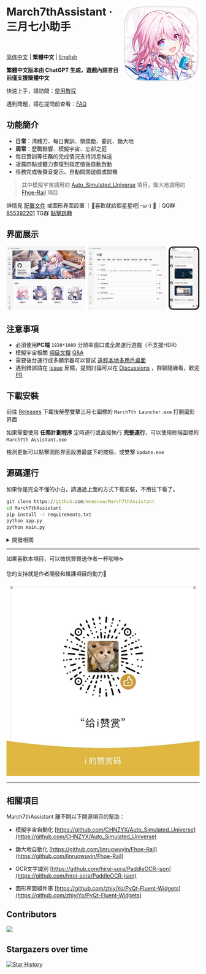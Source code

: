 <div>  
<p>
    <img src="./assets/screenshot/March7th.png" align="right">
</p>

<h1>
March7thAssistant · 三月七小助手
</h1>

<p>
    <img alt="" src="https://img.shields.io/badge/platform-Windows-blue?style=flat-square&color=4096d8" />
    <img alt="" src="https://img.shields.io/github/last-commit/moesnow/March7thAssistant?style=flat-square&color=f18cb9" />
    <img alt="" src="https://img.shields.io/github/v/release/moesnow/March7thAssistant?style=flat-square&color=4096d8" />
    <img alt="" src="https://img.shields.io/github/downloads/moesnow/March7thAssistant/total?style=flat-square&color=f18cb9" />
</p>

[简体中文](./README.md) | **繁體中文** | [English](./README_EN.md)

**繁體中文版本由 ChatGPT 生成，遊戲內語言目前僅支援簡體中文**

快速上手，請訪問：[使用教程](https://moesnow.github.io/March7thAssistant/#/assets/docs/Tutorial)

遇到問題，請在提問前查看：[FAQ](https://moesnow.github.io/March7thAssistant/#/assets/docs/FAQ)

</div>

## 功能簡介

- **日常**：清體力、每日實訓、領獎勵、委託、鋤大地
- **周常**：歷戰餘響、模擬宇宙、忘卻之庭
- 每日實訓等任務的完成情況支持消息推送
- 凌晨四點或體力恢復到指定值後自動啟動
- 任務完成後聲音提示、自動關閉遊戲或關機

> 其中模擬宇宙調用的 [Auto_Simulated_Universe](https://github.com/CHNZYX/Auto_Simulated_Universe) 項目，鋤大地調用的 [Fhoe-Rail](https://github.com/linruowuyin/Fhoe-Rail) 項目

詳情見 [配置文件](assets/config/config.example.yaml) 或圖形界面設置 ｜🌟喜歡就給個星星吧|･ω･) 🌟｜QQ群 [855392201](https://qm.qq.com/q/9gFqUrUGVq) TG群 [點擊跳轉](https://t.me/+ZgH5zpvFS8o0NGI1)

## 界面展示

![README](assets/screenshot/README1.png)

## 注意事項

- 必須使用**PC端** `1920*1080` 分辨率窗口或全屏運行遊戲（不支援HDR）
- 模擬宇宙相關 [項目文檔](https://asu.stysqy.top/)  [Q&A](https://asu.stysqy.top/guide/qa.html)
- 需要後台運行或多顯示器可以嘗試 [遠程本地多用戶桌面](https://asu.stysqy.top/guide/bs.html)
- 遇到錯誤請在 [Issue](https://github.com/moesnow/March7thAssistant/issues) 反饋，提問討論可以在 [Discussions](https://github.com/moesnow/March7thAssistant/discussions) ，群聊隨緣看，歡迎 [PR](https://github.com/moesnow/March7thAssistant/pulls)

## 下載安裝

前往 [Releases](https://github.com/moesnow/March7thAssistant/releases/latest) 下載後解壓雙擊三月七圖標的 `March7th Launcher.exe` 打開圖形界面

如果需要使用 **任務計劃程序** 定時運行或直接執行 **完整運行**，可以使用終端圖標的 `March7th Assistant.exe`

檢測更新可以點擊圖形界面設置最底下的按鈕，或雙擊 `Update.exe`

## 源碼運行

如果你是完全不懂的小白，請通過上面的方式下載安裝，不用往下看了。

```cmd
git clone https://github.com/moesnow/March7thAssistant
cd March7thAssistant
pip install -r requirements.txt
python app.py
python main.py
```

<details>
<summary>開發相關</summary>

獲取 crop 參數表示的裁剪坐標可以通過圖形界面設置內的捕獲截圖功能

python main.py 後面支持參數 fight/universe/forgottenhall 等

</details>

---

如果喜歡本項目，可以微信贊贊送作者一杯咖啡☕

您的支持就是作者開發和維護項目的動力🚀

![sponsor](assets/screenshot/sponsor.jpg)

---

## 相關項目

March7thAssistant 離不開以下開源項目的幫助：

- 模擬宇宙自動化 [https://github.com/CHNZYX/Auto_Simulated_Universe](https://github.com/CHNZYX/Auto_Simulated_Universe)

- 鋤大地自動化 [https://github.com/linruowuyin/Fhoe-Rail](https://github.com/linruowuyin/Fhoe-Rail)

- OCR文字識別 [https://github.com/hiroi-sora/PaddleOCR-json](https://github.com/hiroi-sora/PaddleOCR-json)

- 圖形界面組件庫 [https://github.com/zhiyiYo/PyQt-Fluent-Widgets](https://github.com/zhiyiYo/PyQt-Fluent-Widgets)


## Contributors
<a href="https://github.com/moesnow/March7thAssistant/graphs/contributors">

  <img src="https://contrib.rocks/image?repo=moesnow/March7thAssistant" />

</a>

## Stargazers over time

[![Star History](https://starchart.cc/moesnow/March7thAssistant.svg)](https://starchart.cc/moesnow/March7thAssistant)